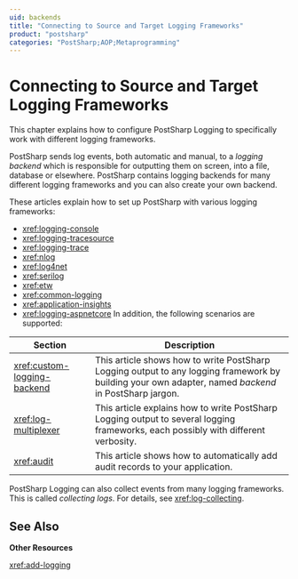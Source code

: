```yaml
---
uid: backends
title: "Connecting to Source and Target Logging Frameworks"
product: "postsharp"
categories: "PostSharp;AOP;Metaprogramming"
---
```

# Connecting to Source and Target Logging Frameworks

This chapter explains how to configure PostSharp Logging to specifically work with different logging frameworks.

PostSharp sends log events, both automatic and manual, to a *logging backend* which is responsible for outputting them on screen, into a file, database or elsewhere. PostSharp contains logging backends for many different logging frameworks and you can also create your own backend. 

These articles explain how to set up PostSharp with various logging frameworks:

* <xref:logging-console>
* <xref:logging-tracesource>
* <xref:logging-trace>
* <xref:nlog>
* <xref:log4net>
* <xref:serilog>
* <xref:etw>
* <xref:common-logging>
* <xref:application-insights>
* <xref:logging-aspnetcore>
In addition, the following scenarios are supported:

| Section | Description |
|---------|-------------|
| <xref:custom-logging-backend> | This article shows how to write PostSharp Logging output to any logging framework by building your own adapter, named *backend* in PostSharp jargon.  |
| <xref:log-multiplexer> | This article explains how to write PostSharp Logging output to several logging frameworks, each possibly with different verbosity. |
| <xref:audit> | This article shows how to automatically add audit records to your application. |
PostSharp Logging can also collect events from many logging frameworks. This is called *collecting logs*. For details, see <xref:log-collecting>. 

## See Also

**Other Resources**

<xref:add-logging>
<br>